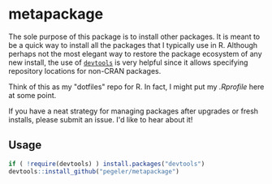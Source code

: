 # metapackage

The sole purpose of this package is to install other packages. It is meant to be
a quick way to install all the packages that I typically use in R. Although
perhaps not the most elegant way to restore the package ecosystem of any new
install, the use of [`devtools`](https://cran.r-project.org/package=devtools) is
very helpful since it allows specifying repository locations for non-CRAN
packages.

Think of this as my "dotfiles" repo for R. In fact, I might put my _.Rprofile_
here at some point.

If you have a neat strategy for managing packages after upgrades or fresh
installs, please submit an issue. I'd like to hear about it!

## Usage

```r
if ( !require(devtools) ) install.packages("devtools")
devtools::install_github("pegeler/metapackage")
```
